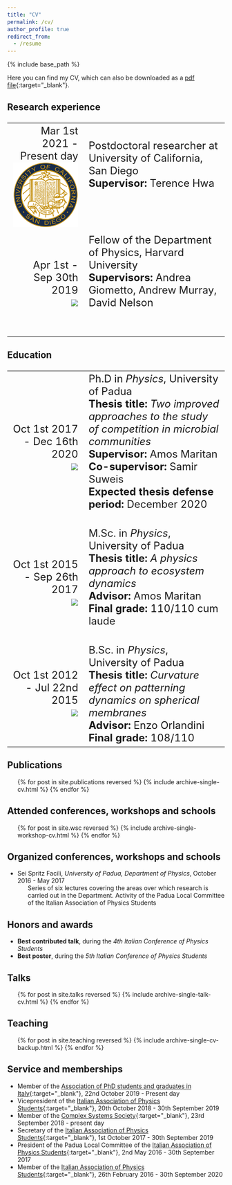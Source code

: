 ```yaml
---
title: "CV"
permalink: /cv/
author_profile: true
redirect_from:
  - /resume
---
```


{% include base_path %}

Here you can find my CV, which can also be downloaded as a [pdf file](/files/CV_PaccianiMori.pdf){:target="_blank"}<!--_-->.

## Research experience
<font size="5">
<table>
  <tr>
    <td width="35%"><div align="right">Mar 1st 2021 - Present day<br>
    <img src="/images/UCSD_seal.png" width="150"></div></td>
    <td width="65%">Postdoctoral researcher at University of California, San Diego<br>
    <b>Supervisor: </b> Terence Hwa<br><br><br>
    </td>
  </tr>
  <tr>
    <td width="35%"><div align="right">Apr 1st - Sep 30th 2019<br>
		<img src="/images/Harvard_logo.png" width="150"></div></td>
    <td width="65%">Fellow of the Department of Physics, Harvard University<br>
    <b>Supervisors: </b> Andrea Giometto, Andrew Murray, David Nelson<br><br><br>
    </td>
  </tr>
</table>
</font>

## Education
<font size="5">
<table>
  <tr>
    <td width="35%"><div align="right">Oct 1st 2017 - Dec 16th 2020<br>
	   <img src='/images/uniPD_logo.png' width="150"></div></td>
       <td width="65%">Ph.D in <i>Physics</i>, University of Padua<br>
       <b>Thesis title:</b> <i>Two improved approaches to the study of competition in microbial communities</i><br>
	      <b>Supervisor:</b> Amos Maritan<br>
		   <b>Co-supervisor:</b> Samir Suweis<br>
	 <b>Expected thesis defense period:</b> December 2020<br><br>
   </td>
  </tr>
  <tr>
    <td width="35%"><div align="right">Oct 1st 2015 - Sep 26th 2017<br>
		<img src="/images/uniPD_logo.png" width="150"></div></td>
		<td width="65%">M.Sc. in <i>Physics</i>, University of Padua<br>
      <b>Thesis title:</b> <i>A physics approach to ecosystem dynamics</i><br>
	 		<b>Advisor:</b> Amos Maritan<br>
      <b>Final grade:</b> 110/110 cum laude<br><br>
    </td>
  </tr>
  <tr>
    <td width="35%"><div align="right">Oct 1st 2012 - Jul 22nd 2015<br>
			<img src="/images/uniPD_logo.png" width="150"></div></td>
		<td width="65%">B.Sc. in <i>Physics</i>, University of Padua<br>
      <b>Thesis title:</b> <i>Curvature effect on patterning dynamics on spherical membranes</i><br>
	 		<b>Advisor:</b> Enzo Orlandini<br>
      <b>Final grade:</b> 108/110<br>
    </td>
  </tr>
</table>
</font>

## Publications
  <ul>{% for post in site.publications reversed %}
    {% include archive-single-cv.html %}
  {% endfor %}</ul>


## Attended conferences, workshops and schools
<ul>{% for post in site.wsc reversed %}
  {% include archive-single-workshop-cv.html %}
{% endfor %}</ul>


## Organized conferences, workshops and schools
* Sei Spritz Facili, *University of Padua, Department of Physics*, October 2016 - May 2017
  <ul> <li style="list-style-type: none;">Series of six lectures covering the areas over which research is carried out in the Department. Activity of the Padua Local Committee of the Italian Association of Physics Students</li> </ul>

## Honors and awards
* **Best contributed talk**, during the *4th Italian Conference of Physics Students*
* **Best poster**, during the *5th Italian Conference of Physics Students*

## Talks
  <ul>{% for post in site.talks reversed %}
    {% include archive-single-talk-cv.html %}
  {% endfor %}</ul>

## Teaching
  <ul>{% for post in site.teaching reversed %}
    {% include archive-single-cv-backup.html %}
  {% endfor %}</ul>

## Service and memberships
* Member of the [Association of PhD students and graduates in Italy](https://dottorato.it/){:target="_blank"}<!--_-->, 22nd October 2019 - Present day
* Vicepresident of the [Italian Association of Physics Students](https://www.ai-sf.it){:target="_blank"}<!--_-->, 20th October 2018 - 30th September 2019
* Member of the [Complex Systems Society](https://www.cssociety.org){:target="_blank"}<!--_-->, 23rd September 2018 - present day
* Secretary of the [Italian Association of Physics Students](https://www.ai-sf.it){:target="_blank"}<!--_-->, 1st October 2017 - 30th September 2019
* President of the Padua Local Committee of the [Italian Association of Physics Students](https://www.ai-sf.it){:target="_blank"}<!--_-->, 2nd May 2016 - 30th September 2017
* Member of the [Italian Association of Physics Students](https://www.ai-sf.it){:target="_blank"}<!--_-->, 26th February 2016 - 30th September 2020
